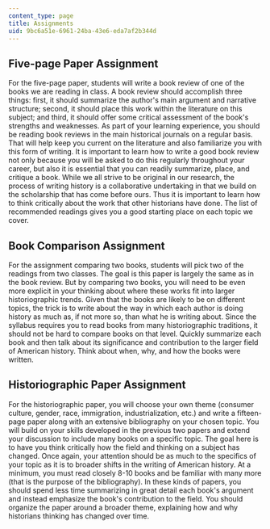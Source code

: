 ```yaml
---
content_type: page
title: Assignments
uid: 9bc6a51e-6961-24ba-43e6-eda7af2b344d
---
```


Five-page Paper Assignment
--------------------------

For the five-page paper, students will write a book review of one of the books we are reading in class. A book review should accomplish three things: first, it should summarize the author's main argument and narrative structure; second, it should place this work within the literature on this subject; and third, it should offer some critical assessment of the book's strengths and weaknesses. As part of your learning experience, you should be reading book reviews in the main historical journals on a regular basis. That will help keep you current on the literature and also familiarize you with this form of writing. It is important to learn how to write a good book review not only because you will be asked to do this regularly throughout your career, but also it is essential that you can readily summarize, place, and critique a book. While we all strive to be original in our research, the process of writing history is a collaborative undertaking in that we build on the scholarship that has come before ours. Thus it is important to learn how to think critically about the work that other historians have done. The list of recommended readings gives you a good starting place on each topic we cover.

Book Comparison Assignment
--------------------------

For the assignment comparing two books, students will pick two of the readings from two classes. The goal is this paper is largely the same as in the book review. But by comparing two books, you will need to be even more explicit in your thinking about where these works fit into larger historiographic trends. Given that the books are likely to be on different topics, the trick is to write about the way in which each author is doing history as much as, if not more so, than what he is writing about. Since the syllabus requires you to read books from many historiographic traditions, it should not be hard to compare books on that level. Quickly summarize each book and then talk about its significance and contribution to the larger field of American history. Think about when, why, and how the books were written.

Historiographic Paper Assignment
--------------------------------

For the historiographic paper, you will choose your own theme (consumer culture, gender, race, immigration, industrialization, etc.) and write a fifteen-page paper along with an extensive bibliography on your chosen topic. You will build on your skills developed in the previous two papers and extend your discussion to include many books on a specific topic. The goal here is to have you think critically how the field and thinking on a subject has changed. Once again, your attention should be as much to the specifics of your topic as it is to broader shifts in the writing of American history. At a minimum, you must read closely 8-10 books and be familiar with many more (that is the purpose of the bibliography). In these kinds of papers, you should spend less time summarizing in great detail each book's argument and instead emphasize the book's contribution to the field. You should organize the paper around a broader theme, explaining how and why historians thinking has changed over time.
